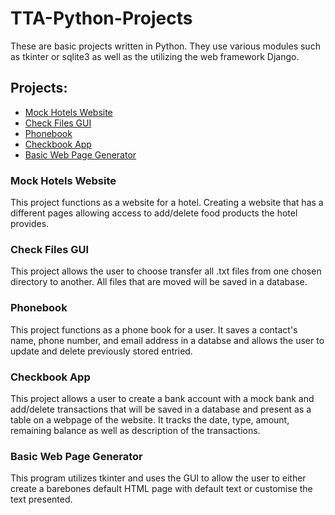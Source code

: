 # TTA-Python-Projects
These are basic projects written in Python. They use various modules such as tkinter or sqlite3 as well as the utilizing the web framework Django.
## Projects:
- [Mock Hotels Website](https://github.com/Itz-Djin/TTA-Python-Projects/tree/main/Projects/techproject)
- [Check Files GUI](https://github.com/Itz-Djin/TTA-Python-Projects/tree/main/Assignments/File_Transfer_Assignment)
- [Phonebook](https://github.com/Itz-Djin/TTA-Python-Projects/tree/main/Projects/project_phonebook)
- [Checkbook App](https://github.com/Itz-Djin/TTA-Python-Projects/tree/main/Projects/Django_Checkbook_Project)
- [Basic Web Page Generator](https://github.com/Itz-Djin/TTA-Python-Projects/tree/main/Projects/web_page_generator)
### Mock Hotels Website
This project functions as a website for a hotel. Creating a website that has a different pages allowing access to add/delete food products the hotel provides.
### Check Files GUI
This project allows the user to choose transfer all .txt files from one chosen directory to another. All files that are moved will be saved in a database.
### Phonebook
This project functions as a phone book for a user. It saves a contact's name, phone number, and email address in a databse and allows the user to update and delete previously stored entried.
### Checkbook App
This project allows a user to create a bank account with a mock bank and add/delete transactions that will be saved in a database and present as a table on a webpage of the website. It tracks the date, type, amount, remaining balance as well as description of the transactions. 
### Basic Web Page Generator
This program utilizes tkinter and uses the GUI to allow the user to either create a barebones default HTML page with default text or customise the text presented. 
